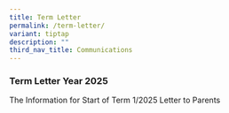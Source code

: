 ```yaml
---
title: Term Letter
permalink: /term-letter/
variant: tiptap
description: ""
third_nav_title: Communications
---
```

<h3>Term Letter Year 2025</h3>
<p>The Information for Start of Term 1/2025 Letter to Parents</p>